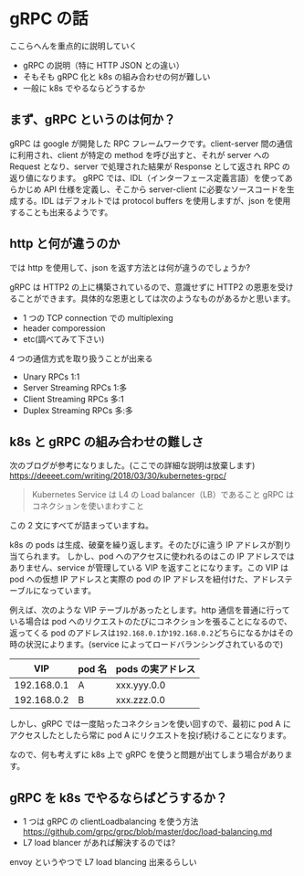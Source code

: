 # gRPC の話

ここらへんを重点的に説明していく

- gRPC の説明（特に HTTP JSON との違い）
- そもそも gRPC 化と k8s の組み合わせの何が難しい
- 一般に k8s でやるならどうするか

## まず、gRPC というのは何か？

gRPC は google が開発した RPC フレームワークです。client-server 間の通信に利用され、client が特定の method を呼び出すと、それが server への Request となり、server で処理された結果が Response として返され RPC の返り値になります。
gRPC では、IDL（インターフェース定義言語）を使ってあらかじめ API 仕様を定義し、そこから server-client に必要なソースコードを生成する。IDL はデフォルトでは protocol buffers を使用しますが、json を使用することも出来るようです。

## http と何が違うのか

では http を使用して、json を返す方法とは何が違うのでしょうか?

gRPC は HTTP2 の上に構築されているので、意識せずに HTTP2 の恩恵を受けることができます。具体的な恩恵としては次のようなものがあるかと思います。

- 1 つの TCP connection での multiplexing
- header comporession
- etc(調べてみて下さい)

4 つの通信方式を取り扱うことが出来る

- Unary RPCs 1:1
- Server Streaming RPCs 1:多
- Client Streaming RPCs 多:1
- Duplex Streaming RPCs 多:多

## k8s と gRPC の組み合わせの難しさ

次のブログが参考になりました。(ここでの詳細な説明は放棄します)
https://deeeet.com/writing/2018/03/30/kubernetes-grpc/

> Kubernetes Service は L4 の Load balancer（LB）であること
> gRPC はコネクションを使いまわすこと

この 2 文にすべてが詰まっていますね。

k8s の pods は生成、破棄を繰り返します。そのたびに違う IP アドレスが割り当てられます。
しかし、pod へのアクセスに使われるのはこの IP アドレスではありません、service が管理している VIP を返すことになります。この VIP は pod への仮想 IP アドレスと実際の pod の IP アドレスを紐付けた、アドレステーブルになっています。

例えば、次のような VIP テーブルがあったとします。http 通信を普通に行っている場合は pod へのリクエストのたびにコネクションを張ることになるので、返ってくる pod のアドレスは`192.168.0.1`か`192.168.0.2`どちらになるかはその時の状況によります。(service によってロードバランシングされているので)

| VIP         | pod 名 | pods の実アドレス |
| ----------- | ------ | ----------------- |
| 192.168.0.1 | A      | xxx.yyy.0.0       |
| 192.168.0.2 | B      | xxx.zzz.0.0       |

しかし、gRPC では一度貼ったコネクションを使い回すので、最初に pod A にアクセスしたとしたら常に pod A にリクエストを投げ続けることになります。

なので、何も考えずに k8s 上で gRPC を使うと問題が出てしまう場合があります。

## gRPC を k8s でやるならばどうするか？

- 1 つは gRPC の clientLoadbalancing を使う方法 https://github.com/grpc/grpc/blob/master/doc/load-balancing.md
- L7 load blancer があれば解決するのでは?

envoy というやつで L7 load blancing 出来るらしい

